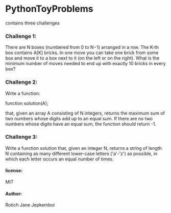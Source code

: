 # PythonToyProblems
contains three challenges

### Challenge 1: 
There are N boxes (numbered from 0 to N−1) arranged in a row. The K-th box contains A[K] bricks. In one move you can take one brick from some box and move it to a box next to it (on the left or on the right). What is the minimum number of moves needed to end up with exactly 10 bricks in every box?

### Challenge 2: 
Write a function:


function solution(A);


that, given an array A consisting of N integers, returns the maximum sum of two numbers whose digits add up to an equal sum. If there are no two numbers whose digits have an equal sum, the function should return -1.

### Challenge 3: 
Write a function solution that, given an integer N, returns a string of length N containing as many different lower-case letters ('a'-'z') as possible, in which each letter occurs an equal number of times.


#### license:
 MIT

#### Author:
Rotich Jane Jepkemboi